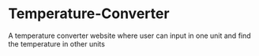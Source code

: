 # Temperature-Converter
A temperature converter website where user can input in one unit and find the temperature in other units
